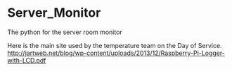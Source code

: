 Server_Monitor
==============

The python for the server room monitor

Here is the main site used by the temperature team on the Day of Service.
http://jartweb.net/blog/wp-content/uploads/2013/12/Raspberry-Pi-Logger-with-LCD.pdf
